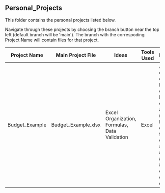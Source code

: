 ## Personal_Projects

This folder contains the personal projects listed below. 

Navigate through these projects by choosing the branch button near the top left (default branch will be 'main'). The branch with the correspoding Project Name will contain files for that project.

| Project Name  | Main Project File |Ideas | Tools Used | Description |
| ------------- | ------------- | ------------- | ------------- | ------------- |
| Budget_Example | Budget_Example.xlsx |Excel Organization, Formulas, Data Validation | Excel | A document I created to keep track of monthly budget, expenses, and time remaining before depletion of funds during a job search. *Note: The numbers in this example are arbitrary.* |

